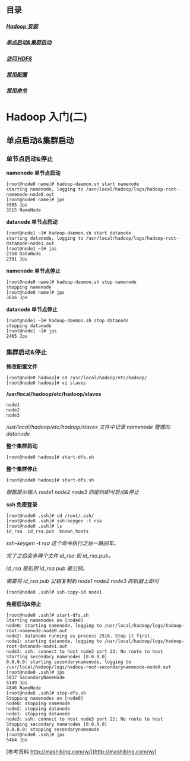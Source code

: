 ## 目录
##### [Hadoop 安装 ](http://www.jianshu.com/p/8e57916790f2)
##### [单点启动&集群启动](http://www.jianshu.com/p/715dc8601065)
##### [访问 HDFS](http://www.jianshu.com/p/d8a5459c9f02)
##### [常用配置](http://www.jianshu.com/p/09bd95bdef0f)
##### [常用命令](http://www.jianshu.com/p/2a13831d0e79)


# Hadoop 入门(二)

## 单点启动&集群启动
### 单节点启动&停止

**namenode 单节点启动**
```
[root@node0 name]# hadoop-daemon.sh start namenode
starting namenode, logging to /usr/local/hadoop/logs/hadoop-root-namenode-node0.out
[root@node0 name]# jps
3585 Jps
3515 NameNode
```
**datanode 单节点启动**
```
[root@node1 ~]# hadoop-daemon.sh start datanode
starting datanode, logging to /usr/local/hadoop/logs/hadoop-root-datanode-node1.out
[root@node1 ~]# jps
2358 DataNode
2391 Jps
```
**namenode 单节点停止**
```
[root@node0 name]# hadoop-daemon.sh stop namenode
stopping namenode
[root@node0 name]# jps
3616 Jps
```
**datanode 单节点停止**
```
[root@node1 ~]# hadoop-daemon.sh stop datanode
stopping datanode
[root@node1 ~]# jps
2465 Jps
```
### 集群启动&停止

**修改配置文件**
```
[root@node0 hadoop]# cd /usr/local/hadoop/etc/hadoop/
[root@node0 hadoop]# vi slaves

```
**/usr/local/hadoop/etc/hadoop/slaves**
```
node1
node2
node3
```
*/usr/local/hadoop/etc/hadoop/slaves 文件中记录 namenode 管理的 datanode*

**整个集群启动**
```
[root@node0 hadoop]# start-dfs.sh
```

**整个集群停止**
```
[root@node0 hadoop]# start-dfs.sh
```
*根据提示输入 node1 node2 node3 的密码即可启动&停止*

**ssh 免密登录**
```
[root@node0 .ssh]# cd /root/.ssh/
[root@node0 .ssh]# ssh-keygen -t rsa
[root@node0 .ssh]# ls
id_rsa  id_rsa.pub  known_hosts

```
*ssh-keygen -t rsa 这个命令执行之后一路回车。*

*完了之后会多两个文件 id_rsa 和 id_rsa.pub。*

*id_rsa 是私钥 id_rsa.pub 是公钥。*

*需要将 id_rsa.pub 公钥复制到 node1 node2 node3 的机器上即可*

```
[root@node0 .ssh]# ssh-copy-id node1

```

**免密启动&停止**
```
[root@node0 .ssh]# start-dfs.sh
Starting namenodes on [node0]
node0: starting namenode, logging to /usr/local/hadoop/logs/hadoop-root-namenode-node0.out
node2: datanode running as process 2516. Stop it first.
node1: starting datanode, logging to /usr/local/hadoop/logs/hadoop-root-datanode-node1.out
node3: ssh: connect to host node3 port 22: No route to host
Starting secondary namenodes [0.0.0.0]
0.0.0.0: starting secondarynamenode, logging to /usr/local/hadoop/logs/hadoop-root-secondarynamenode-node0.out
[root@node0 .ssh]# jps
5037 SecondaryNameNode
5149 Jps
4846 NameNode
[root@node0 .ssh]# stop-dfs.sh
Stopping namenodes on [node0]
node0: stopping namenode
node2: stopping datanode
node1: stopping datanode
node3: ssh: connect to host node3 port 22: No route to host
Stopping secondary namenodes [0.0.0.0]
0.0.0.0: stopping secondarynamenode
[root@node0 .ssh]# jps
5464 Jps

```



[参考资料 http://mashibing.com/w/](http://mashibing.com/w/)
